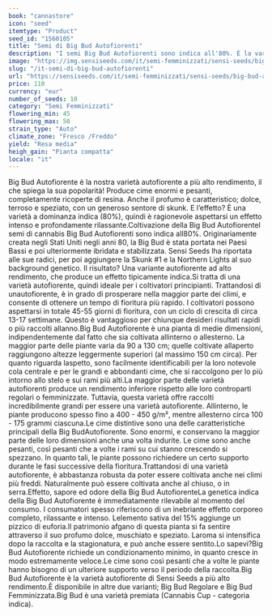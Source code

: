```yaml
---
book: "cannastore"
icon: "seed"
itemtype: "Product"
seed_id: "1560105"
title: "Semi di Big Bud Autofiorenti"
description: "I semi Big Bud Autofiorenti sono indica all'80%. È la varietà autofiorente della Sensi Seeds con la resa più alta. L’effetto è forte e rilassante."
image: "https://img.sensiseeds.com/it/semi-femminizzati/sensi-seeds/big-bud-automatic-image.png"
slug: "/it-semi-di-big-bud-autofiorenti"
url: "https://sensiseeds.com/it/semi-femminizzati/sensi-seeds/big-bud-automatic?a_aid=cannastore"
price: 110
currency: "eur"
number_of_seeds: 10
category: "Semi Femminizzati"
flowering_min: 45
flowering_max: 50
strain_type: "Auto"
climate_zone: "Fresco /Freddo"
yield: "Resa media"
heigh_gain: "Pianta compatta"
locale: "it"
---
```

Big Bud Autofiorente è la nostra varietà autofiorente a più alto rendimento, il che spiega la sua popolarità! Produce cime enormi e pesanti, completamente ricoperte di resina. Anche il profumo è caratteristico; dolce, terroso e speziato, con un generoso sentore di skunk. E l’effetto? È una varietà a dominanza indica (80%), quindi è ragionevole aspettarsi un effetto intenso e profondamente rilassante.Coltivazione della Big Bud AutofiorenteI semi di cannabis Big Bud Autofiorenti sono indica all80%. Originariamente creata negli Stati Uniti negli anni 80, la Big Bud è stata portata nei Paesi Bassi e poi ulteriormente ibridata e stabilizzata. Sensi Seeds lha riportata alle sue radici, per poi aggiungere la Skunk #1 e la Northern Lights al suo background genetico. Il risultato? Una variante autofiorente ad alto rendimento, che produce un effetto tipicamente indica.Si tratta di una varietà autofiorente, quindi ideale per i coltivatori principianti. Trattandosi di unautofiorente, è in grado di prosperare nella maggior parte dei climi, e consente di ottenere un tempo di fioritura più rapido. I coltivatori possono aspettarsi in totale 45-55 giorni di fioritura, con un ciclo di crescita di circa 13-17 settimane. Questo è vantaggioso per chiunque desideri risultati rapidi o più raccolti allanno.Big Bud Autofiorente è una pianta di medie dimensioni, indipendentemente dal fatto che sia coltivata allinterno o allesterno. La maggior parte delle piante varia da 90 a 130 cm; quelle coltivate allaperto raggiungono altezze leggermente superiori (al massimo 150 cm circa). Per quanto riguarda laspetto, sono facilmente identificabili per la loro notevole cola centrale e per le grandi e abbondanti cime, che si raccolgono per lo più intorno allo stelo e sui rami più alti.La maggior parte delle varietà autofiorenti produce un rendimento inferiore rispetto alle loro controparti regolari o femminizzate. Tuttavia, questa varietà offre raccolti incredibilmente grandi per essere una varietà autofiorente. Allinterno, le piante producono spesso fino a 400 - 450 g/m², mentre allesterno circa 100 - 175 grammi ciascuna.Le cime distintive sono una delle caratteristiche principali della Big BudAutofiorente. Sono enormi, e conservano la maggior parte delle loro dimensioni anche una volta indurite. Le cime sono anche pesanti, così pesanti che a volte i rami su cui stanno crescendo si spezzano. In quanto tali, le piante possono richiedere un certo supporto durante le fasi successive della fioritura.Trattandosi di una varietà autofiorente, è abbastanza robusta da poter essere coltivata anche nei climi più freddi. Naturalmente può essere coltivata anche al chiuso, o in serra.Effetto, sapore ed odore della Big Bud AutofiorenteLa genetica indica della Big Bud Autofiorente è immediatamente rilevabile al momento del consumo. I consumatori spesso riferiscono di un inebriante effetto corporeo completo, rilassante e intenso. Lelemento sativa del 15% aggiunge un pizzico di euforia.Il patrimonio afgano di questa pianta si fa sentire attraverso il suo profumo dolce, muschiato e speziato. Laroma si intensifica dopo la raccolta e la stagionatura, e può anche essere sentito.Lo sapevi?Big Bud Autofiorente richiede un condizionamento minimo, in quanto cresce in modo estremamente veloce.Le cime sono così pesanti che a volte le piante hanno bisogno di un ulteriore supporto verso il periodo della raccolta.Big Bud Autofiorente è la varietà autofiorente di Sensi Seeds a più alto rendimento.È disponibile in altre due varianti; Big Bud Regolare e Big Bud Femminizzata.Big Bud è una varietà premiata (Cannabis Cup - categoria indica).
